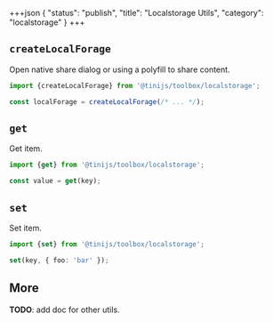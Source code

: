 +++json
{
  "status": "publish",
  "title": "Localstorage Utils",
  "category": "localstorage"
}
+++

## `createLocalForage`

Open native share dialog or using a polyfill to share content.

```ts
import {createLocalForage} from '@tinijs/toolbox/localstorage';

const localForage = createLocalForage(/* ... */);
```

## `get`

Get item.

```ts
import {get} from '@tinijs/toolbox/localstorage';

const value = get(key);
```

## `set`

Set item.

```ts
import {set} from '@tinijs/toolbox/localstorage';

set(key, { foo: 'bar' });
```

## More

**TODO**: add doc for other utils.
